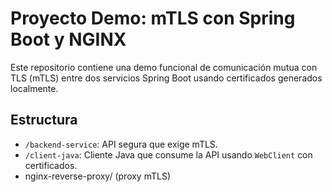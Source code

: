 # Proyecto Demo: mTLS con Spring Boot y NGINX

Este repositorio contiene una demo funcional de comunicación mutua con TLS (mTLS) entre dos servicios Spring Boot usando certificados generados localmente.

## Estructura

- `/backend-service`: API segura que exige mTLS.
- `/client-java`: Cliente Java que consume la API usando `WebClient` con certificados.
- nginx-reverse-proxy/ (proxy mTLS)
